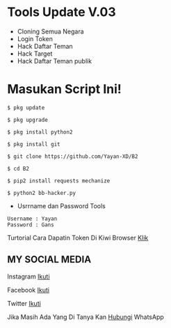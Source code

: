 # Tools Update V.03

* Cloning Semua Negara
* Login Token
* Hack Daftar Teman
* Hack Target
* Hack Daftar Teman publik


# Masukan Script Ini!
```
$ pkg update

$ pkg upgrade

$ pkg install python2

$ pkg install git

$ git clone https://github.com/Yayan-XD/B2

$ cd B2

$ pip2 install requests mechanize

$ python2 bb-hacker.py
```


* Usrrname dan Password Tools
```
Username : Yayan
Password : Gans
```


Turtorial Cara Dapatin Token Di Kiwi Browser [Klik](https://github.com/Yayan-XD/Maha-Guru/blob/master/Tak%20berjudul%202_540p.mp4)



## MY SOCIAL MEDIA

Instagram [Ikuti](https://Instagram.com/yayanxd_)

Facebook  [Ikuti](https://www.facebook.com/YAYAN.XING.ZUCKERBERG.SR) 

Twitter   [Ikuti](https://mobile.twitter.com/moch_xd)

Jika Masih Ada Yang Di Tanya Kan [Hubungi](https://api.whatsapp.com/send?phone=+6285603036683) WhatsApp
